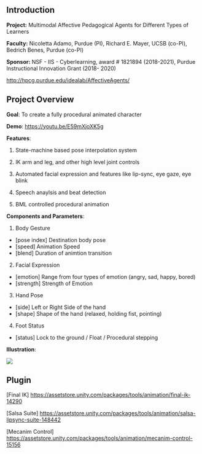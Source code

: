 ## Introduction

__Project:__ Multimodal Affective Pedagogical Agents for Different Types of Learners

__Faculty:__ Nicoletta Adamo, Purdue (PI), Richard E. Mayer, UCSB (co-PI), Bedrich Benes, Purdue (co-PI)

__Sponsor:__ NSF - IIS - Cyberlearning, award # 1821894 (2018-2021), Purdue Instructional Innovation Grant (2018- 2020)

http://hpcg.purdue.edu/idealab/AffectiveAgents/


## Project Overview

__Goal__: To create a fully procedural animated character

__Demo__: https://youtu.be/E59mXjoXK5g

__Features__:

1. State-machine based pose interpolation system

2. IK arm and leg, and other high level joint controls

3. Automated facial expression and features like lip-sync, eye gaze, eye blink

4. Speech anaylsis and beat detection

5. BML controlled procedural animation 

__Components and Parameters__:

1. Body Gesture

- [pose index] Destination body pose
- [speed] Animation Speed
- [blend] Duration of animtion transition

2. Facial Expression

- [emotion] Range from four types of emotion (angry, sad, happy, bored)
- [strength] Strength of Emotion

3. Hand Pose

- [side] Left or Right Side of the hand
- [shape] Shape of the hand (relaxed, holding fist, pointing)

4. Foot Status

- [status] Lock to the ground / Float / Procedural stepping

__Illustration__:

![](https://github.com/sheldonlei/pedagogical-agent/blob/master/Assets/Resources/systemOverview.jpg)

## Plugin

[Final IK] https://assetstore.unity.com/packages/tools/animation/final-ik-14290

[Salsa Suite] https://assetstore.unity.com/packages/tools/animation/salsa-lipsync-suite-148442

[Mecanim Control] https://assetstore.unity.com/packages/tools/animation/mecanim-control-15156

